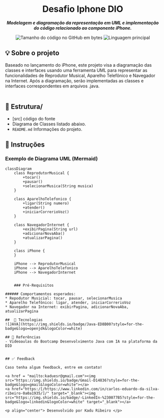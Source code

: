 <h1 align="center">
 Desafio Iphone DIO
</h1>

<p align="center">
	<b><i>
Modelagem e diagramação da representação em UML e implementação do código relacionado ao componente iPhone. 
  </i></b>
</p>

<p align="center">
	<img alt="Tamanho do código no GitHub em bytes" src="https://img.shields.io/github/languages/code-size/seu-usuario/seu-repositorio?color=6272a4" />
	<img alt="Linguagem principal" src="https://img.shields.io/github/languages/top/seu-usuario/seu-repositorio?color=6272a4"/>
</p>

## 💡 Sobre o projeto
Baseado no lançamento do iPhone, este projeto visa a diagramação das classes e interfaces usando uma ferramenta UML para representar as funcionalidades de Reprodutor Musical, Aparelho Telefônico e Navegador na Internet. Após a diagramação, serão implementadas as classes e interfaces correspondentes em arquivos .java.
 <br> <br>

## 📁 Estrutura/
- [src] código do fonte 
- Diagrama de Classes listado abaixo.
- ```README.md```  Informações do projeto.  
## 📍 Instruções 

### Exemplo de Diagrama UML (Mermaid)
```mermaid
classDiagram
    class ReprodutorMusical {
        +tocar()
        +pausar()
        +selecionarMusica(String musica)
    }

    class AparelhoTelefonico {
        +ligar(String numero)
        +atender()
        +iniciarCorrerioVoz()
    }

    class NavegadorInternet {
        +exibirPagina(String url)
        +adicionarNovaAba()
        +atualizarPagina()
    }

    class iPhone {
    }

    iPhone --> ReprodutorMusical
    iPhone --> AparelhoTelefonico
    iPhone --> NavegadorInternet


    ### Pré-Requisitos

###### Comportamentos esperados:
* Repodutor Musicial: tocar, pausar, selecionarMusica
* Aparelho Telefônico: ligar, atender, iniciarCorrerioVoz
* Navegador na Internet: exibirPagina, adicionarNovaAba, atualizarPagina

##  🔧 Tecnologias
![JAVA](https://img.shields.io/badge/Java-ED8B00?style=for-the-badge&logo=openjdk&logoColor=white)
  
## 🔗 Referências
- Videoaulas do Bootcamp Desenvolvimento Java com IA na plataforma da DIO


## ✅ Feedback

Caso tenha algum feedback, entre em contato!

<a href = "mailto:kaduesr@gmail.com"><img src="https://img.shields.io/badge/Gmail-D14836?style=for-the-badge&logo=gmail&logoColor=white"></a> 
<a href="https:/[/https://www.linkedin.com/in/carlos-eduardo-da-silva-ribeiro-0a0a1935/]/" target="_blank"><img src="https://img.shields.io/badge/-LinkedIn-%230077B5?style=for-the-badge&logo=linkedin&logoColor=white" target="_blank"></a>

<p align="center"> Desenvolvido por Kadu Ribeiro </p>

